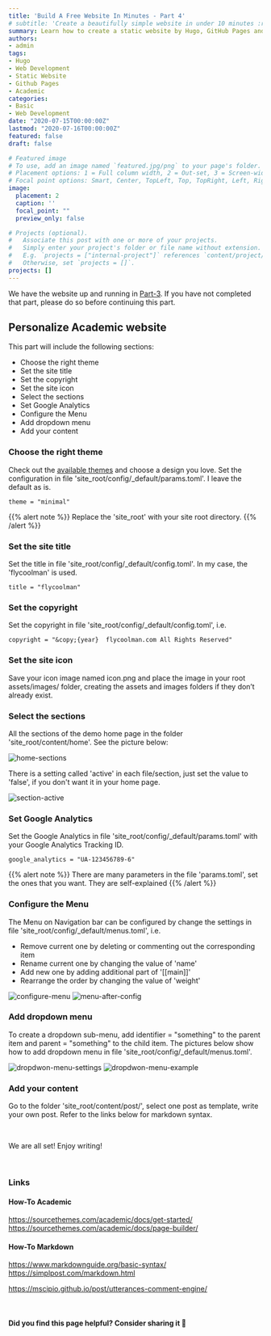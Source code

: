 ```yaml
---
title: 'Build A Free Website In Minutes - Part 4'
# subtitle: 'Create a beautifully simple website in under 10 minutes :rocket:'
summary: Learn how to create a static website by Hugo, GitHub Pages and Academic.
authors:
- admin
tags:
- Hugo
- Web Development
- Static Website
- Github Pages
- Academic
categories:
- Basic
- Web Development
date: "2020-07-15T00:00:00Z"
lastmod: "2020-07-16T00:00:00Z"
featured: false
draft: false

# Featured image
# To use, add an image named `featured.jpg/png` to your page's folder.
# Placement options: 1 = Full column width, 2 = Out-set, 3 = Screen-width
# Focal point options: Smart, Center, TopLeft, Top, TopRight, Left, Right, BottomLeft, Bottom, BottomRight
image:
  placement: 2
  caption: ''
  focal_point: ""
  preview_only: false

# Projects (optional).
#   Associate this post with one or more of your projects.
#   Simply enter your project's folder or file name without extension.
#   E.g. `projects = ["internal-project"]` references `content/project/deep-learning/index.md`.
#   Otherwise, set `projects = []`.
projects: []
---
```

We have the website up and running in [Part-3](https://flycoolman.com/post/build-a-free-website-in-minutes-part-3/). If you have not completed that part, please do so before continuing this part.

## Personalize Academic website

This part will include the following sections:

- Choose the right theme
- Set the site title
- Set the copyright
- Set the site icon
- Select the sections
- Set Google Analytics
- Configure the Menu
- Add dropdown menu
- Add your content

### Choose the right theme

Check out the [available themes](https://sourcethemes.com/academic/themes/) and choose a design you love.
Set the configuration in file 'site_root/config/_default/params.toml'. I leave the default as is.

    theme = "minimal"

{{% alert note %}}
Replace the 'site_root' with your site root directory.
{{% /alert %}}

### Set the site title

Set the title in file 'site_root/config/_default/config.toml'. In my case, the 'flycoolman' is used.

    title = "flycoolman"

### Set the copyright

Set the copyright in file 'site_root/config/_default/config.toml', i.e.

    copyright = "&copy;{year}  flycoolman.com All Rights Reserved"

### Set the site icon

Save your icon image named icon.png and place the image in your root assets/images/ folder, creating the assets and images folders if they don’t already exist.

### Select the sections

All the sections of the demo home page in the folder 'site_root/content/home'. See the picture below:

![home-sections](./home-sections.png)  

There is a setting called 'active' in each file/section, just set the value to 'false', if you don't want it in your home page.

![section-active](./section-active.png)

### Set Google Analytics

Set the Google Analytics in file 'site_root/config/_default/params.toml' with your Google Analytics Tracking ID.

    google_analytics = "UA-123456789-6"

{{% alert note %}}
There are many parameters in the file 'params.toml', set the ones that you want. They are self-explained
{{% /alert %}}

### Configure the Menu

The Menu on Navigation bar can be configured by change the settings in file 'site_root/config/_default/menus.toml', i.e.

- Remove current one  by deleting or commenting out the corresponding item
- Rename current one by changing the value of 'name'
- Add new one by adding additional part of '[[main]]'
- Rearrange the order by changing the value of 'weight'

![configure-menu](./configure-menu.png)
![menu-after-config](./menu-after-config.png)

### Add dropdown menu

To create a dropdown sub-menu, add identifier = "something" to the parent item and parent = "something" to the child item.
 The pictures below show how to add dropdown menu in file 'site_root/config/_default/menus.toml'.

![dropdwon-menu-settings](./dropdown-menu-settings.png)
![dropdwon-menu-example](./dropdown-menu-example.png)

### Add your content

Go to the folder 'site_root/content/post/', select one post as template, write your own post. Refer to the links below for markdown syntax.

<br>

We are all set! Enjoy writing!

<br>

### Links

#### How-To Academic

<https://sourcethemes.com/academic/docs/get-started/>
<https://sourcethemes.com/academic/docs/page-builder/>

#### How-To Markdown

<https://www.markdownguide.org/basic-syntax/>
<https://simplpost.com/markdown.html>

<https://mscipio.github.io/post/utterances-comment-engine/>

<br>

#### Did you find this page helpful? Consider sharing it 🙌
